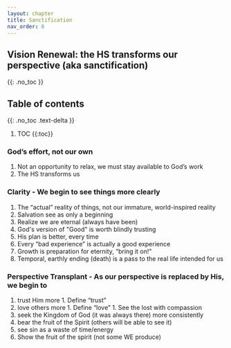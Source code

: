 ```yaml
---
layout: chapter
title: Sanctification 
nav_order: 6
---
```


## Vision Renewal: the HS transforms our perspective (aka sanctification)
{{: .no_toc }}

<h2>Table of contents</h2>
{{: .no_toc .text-delta }}

1. TOC
{{:toc}}

### God’s effort, not our own

1. Not an opportunity to relax, we must stay available to God’s work
1. The HS transforms us

### Clarity - We begin to see things more clearly

1. The “actual” reality of things, not our immature, world-inspired reality
1. Salvation see as only a beginning
1. Realize we are eternal (always have been)
1. God's version of "Good" is worth blindly trusting 
1. His plan is better, every time
1. Every “bad experience” is actually a good experience
1. Growth is preparation for eternity, “bring it on!"
1. Temporal, earthly ending (death) is a pass to the real life intended for us

### Perspective Transplant - As our perspective is replaced by His, we begin to 

1. trust Him more
        1. Define “trust”
1. love others more
        1. Define “love”
        1. See the lost with compassion
1. seek the Kingdom of God (it was always there) more consistently
1. bear the fruit of the Spirit (others will be able to see it)
1. see sin as a waste of time/energy
1. Show the fruit of the spirit (not some WE produce)